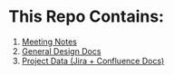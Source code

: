 # This Repo Contains:

1. [Meeting Notes](https://github.com/GoToOffice/GeneralDocs/blob/main/MeetingNotes.md)
2. [General Design Docs](https://github.com/GoToOffice/GeneralDocs/blob/main/GeneralDesign.md)
3. [Project Data (Jira + Confluence Docs)](https://github.com/GoToOffice/GeneralDocs/blob/main/AllProjectData.md)
